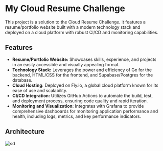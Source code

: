 # My Cloud Resume Challenge

This project is a solution to the Cloud Resume Challenge. It features a resume/portfolio website built with a modern technology stack and deployed on a cloud platform with robust CI/CD and monitoring capabilities.

## Features

* **Resume/Portfolio Website:** Showcases skills, experience, and projects in an easily accessible and visually appealing format.
* **Technology Stack:** Leverages the power and efficiency of Go for the backend, HTML/CSS for the frontend, and Supabase/Postgres for the database.
* **Cloud Hosting:** Deployed on Fly.io, a global cloud platform known for its ease of use and scalability.
* **CI/CD Integration:**  Utilizes GitHub Actions to automate the build, test, and deployment process, ensuring code quality and rapid iteration.
* **Monitoring and Visualization:**  Integrates with Grafana to provide comprehensive dashboards for monitoring application performance and health, including logs, metrics, and key performance indicators.

## Architecture

![sd](https://github.com/user-attachments/assets/1d1942ab-03cd-4c31-984f-4be73ee5f104)
